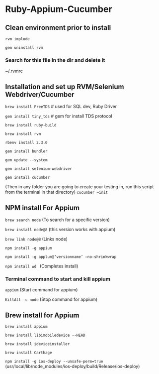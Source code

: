 # Ruby-Appium-Cucumber
## Clean environment prior to install
`rvm implode`

`gem uninstall rvm`

### Search for this file in the dir and delete it
~/.rvmrc

## Installation and set up RVM/Selenium Webdriver/Cucumber
`brew install FreeTDS`  # used for SQL dev, Ruby Driver

`gem install tiny_tds`   # gem for install TDS protocol 

`brew install ruby-build`

`brew install rvm`

`rbenv install 2.3.0`

`gem install bundler`

`gem update --system`

`gem install selenium-webdriver` 

`gem install cucumber`

(Then in any folder you are going to create your testing in, run this script from the terminal in that directory)
`cucumber —init`

## NPM install For Appium

`brew search node`
(To search for a specific version)

`brew install node@8` (this version works with appium) 

`brew link node@8` (Links node)

`npm install -g appium`

`npm install -g applum@‘versionname’ —no-shrinkwrap`

`npm install wd ` (Completes install)

### Terminal command to start and kill appium
`appium` (Start command for appium)

`KillAll -c node` (Stop command for appium)

## Brew install for Appium
`brew install appium`

`brew install libimobiledevice --HEAD`

`brew install ideviceinstaller`

`brew install Carthage`

`npm install -g ios-deploy --unsafe-perm=true`
(usr/local/lib/node_modules/ios-deploy/build/Release/ios-deploy)


